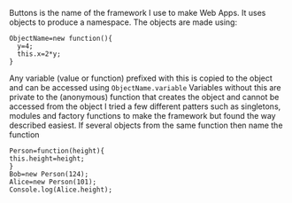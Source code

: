 Buttons is the name of the framework I use to make Web Apps. 
It uses objects to produce a namespace. 
The objects are made using:
```
ObjectName=new function(){
  y=4;
  this.x=2*y;
}
```
Any variable (value or function) prefixed with this is copied to the object and can be accessed using ```ObjectName.variable```
Variables without this are private to the (anonymous) function that creates the object and cannot be accessed from the object
I tried a few different patters such as singletons, modules and factory functions to make the framework but found the way described easiest. 
If several objects from the same function then name the function 
```
Person=function(height){
this.height=height;
}
Bob=new Person(124);
Alice=new Person(101);
Console.log(Alice.height);
```

